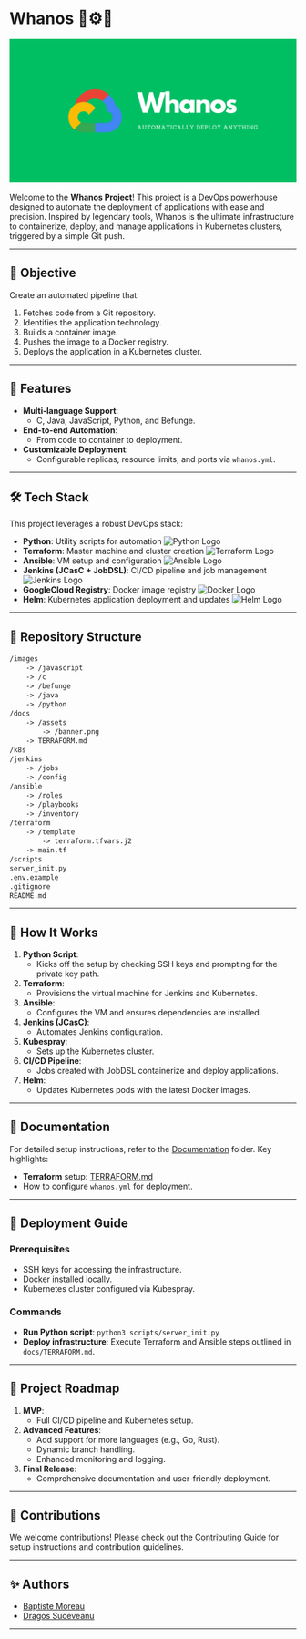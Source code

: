 
# Whanos 🚀⚙️🐳

![Project Banner](docs/assets/banner.png)

Welcome to the **Whanos Project**! This project is a DevOps powerhouse designed to automate the deployment of applications with ease and precision. Inspired by legendary tools, Whanos is the ultimate infrastructure to containerize, deploy, and manage applications in Kubernetes clusters, triggered by a simple Git push.

---

## 🎯 Objective

Create an automated pipeline that:

1. Fetches code from a Git repository.
2. Identifies the application technology.
3. Builds a container image.
4. Pushes the image to a Docker registry.
5. Deploys the application in a Kubernetes cluster.

---

## 🚀 Features

- **Multi-language Support**:
  - C, Java, JavaScript, Python, and Befunge.
- **End-to-end Automation**:
  - From code to container to deployment.
- **Customizable Deployment**:
  - Configurable replicas, resource limits, and ports via `whanos.yml`.

---

## 🛠️ Tech Stack

This project leverages a robust DevOps stack:

- **Python**: Utility scripts for automation ![Python Logo](https://img.shields.io/badge/Python-3776AB?logo=python&logoColor=white)
- **Terraform**: Master machine and cluster creation ![Terraform Logo](https://img.shields.io/badge/Terraform-623CE4?logo=terraform&logoColor=white)
- **Ansible**: VM setup and configuration ![Ansible Logo](https://img.shields.io/badge/Ansible-EE0000?logo=ansible&logoColor=white)
- **Jenkins (JCasC + JobDSL)**: CI/CD pipeline and job management ![Jenkins Logo](https://img.shields.io/badge/Jenkins-D24939?logo=jenkins&logoColor=white)
- **GoogleCloud Registry**: Docker image registry ![Docker Logo](https://img.shields.io/badge/Docker-2496ED?logo=docker&logoColor=white)
- **Helm**: Kubernetes application deployment and updates ![Helm Logo](https://img.shields.io/badge/Helm-0F1689?logo=helm&logoColor=white)

---

## 📂 Repository Structure

```
/images
    -> /javascript
    -> /c
    -> /befunge
    -> /java
    -> /python
/docs
    -> /assets
        -> /banner.png
    -> TERRAFORM.md
/k8s
/jenkins
    -> /jobs
    -> /config
/ansible
    -> /roles
    -> /playbooks
    -> /inventory
/terraform
    -> /template
        -> terraform.tfvars.j2
    -> main.tf
/scripts
server_init.py
.env.example
.gitignore
README.md
```

---

## 🌟 How It Works

1. **Python Script**:
   - Kicks off the setup by checking SSH keys and prompting for the private key path.
2. **Terraform**:
   - Provisions the virtual machine for Jenkins and Kubernetes.
3. **Ansible**:
   - Configures the VM and ensures dependencies are installed.
4. **Jenkins (JCasC)**:
   - Automates Jenkins configuration.
5. **Kubespray**:
   - Sets up the Kubernetes cluster.
6. **CI/CD Pipeline**:
   - Jobs created with JobDSL containerize and deploy applications.
7. **Helm**:
   - Updates Kubernetes pods with the latest Docker images.

---

## 📖 Documentation

For detailed setup instructions, refer to the [Documentation](docs/) folder. Key highlights:

- **Terraform** setup: [TERRAFORM.md](docs/TERRAFORM.md)
- How to configure `whanos.yml` for deployment.

---

## 🚀 Deployment Guide

### Prerequisites

- SSH keys for accessing the infrastructure.
- Docker installed locally.
- Kubernetes cluster configured via Kubespray.

### Commands

- **Run Python script**: `python3 scripts/server_init.py`
- **Deploy infrastructure**: Execute Terraform and Ansible steps outlined in `docs/TERRAFORM.md`.

---

## 📅 Project Roadmap

1. **MVP**:
   - Full CI/CD pipeline and Kubernetes setup.
2. **Advanced Features**:
   - Add support for more languages (e.g., Go, Rust).
   - Dynamic branch handling.
   - Enhanced monitoring and logging.
3. **Final Release**:
   - Comprehensive documentation and user-friendly deployment.

---

## 🔗 Contributions

We welcome contributions! Please check out the [Contributing Guide](CONTRIBUTING.md) for setup instructions and contribution guidelines.

---

## ✨ Authors

- [Baptiste Moreau](https://github.com/BxptisteM)
- [Dragos Suceveanu](https://github.com/sdragos1)

--- 
